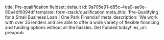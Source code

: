 title: Pre-qualification
fieldset: default
id: 9a705e91-d85c-4ea9-ae0e-90a4df9394df
template: form-stack/qualification
meta_title: 'Pre-Qualifying for a Small Business Loan | One Park Financial'
meta_description: 'We work with over 35 lenders and are able to offer a wide variety of flexible financing and funding options without all the hassles. Get Funded today!'
es_url: preaprob